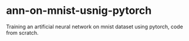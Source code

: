 # ann-on-mnist-usnig-pytorch
Training an artificial neural network on mnist dataset using pytorch, code from scratch.
